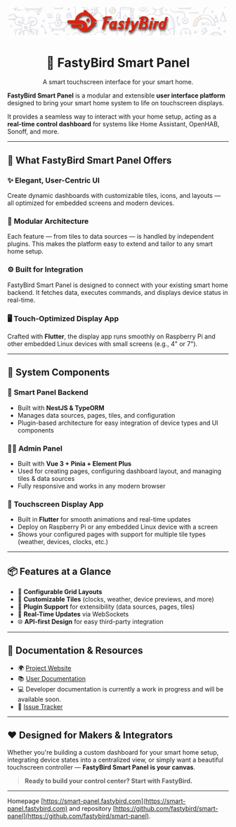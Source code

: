 <p align="center">
  <img src="https://github.com/fastybird/.github/blob/main/assets/repo_title.png?raw=true" alt="FastyBird"/>
</p>

<h1 align="center">🧠 FastyBird Smart Panel</h1>

<p align="center">A smart touchscreen interface for your smart home.</p>

**FastyBird Smart Panel** is a modular and extensible **user interface platform** designed to bring your smart home system to life on touchscreen displays.  

It provides a seamless way to interact with your home setup, acting as a **real-time control dashboard** for systems like Home Assistant, OpenHAB, Sonoff, and more.

---

## 🎯 What FastyBird Smart Panel Offers

### ✨ **Elegant, User-Centric UI**

Create dynamic dashboards with customizable tiles, icons, and layouts — all optimized for embedded screens and modern devices.

### 🧩 **Modular Architecture**  
Each feature — from tiles to data sources — is handled by independent plugins. This makes the platform easy to extend and tailor to any smart home setup.

### ⚙️ **Built for Integration**  
FastyBird Smart Panel is designed to connect with your existing smart home backend. It fetches data, executes commands, and displays device status in real-time.

### 🖥️ **Touch-Optimized Display App**  
Crafted with **Flutter**, the display app runs smoothly on Raspberry Pi and other embedded Linux devices with small screens (e.g., 4" or 7").

---

## 🧰 System Components

### 🧠 **Smart Panel Backend**
 
- Built with **NestJS & TypeORM**
- Manages data sources, pages, tiles, and configuration
- Plugin-based architecture for easy integration of device types and UI components

### 🧑‍💼 **Admin Panel**

- Built with **Vue 3 + Pinia + Element Plus**
- Used for creating pages, configuring dashboard layout, and managing tiles & data sources
- Fully responsive and works in any modern browser

### 📱 **Touchscreen Display App**

- Built in **Flutter** for smooth animations and real-time updates
- Deploy on Raspberry Pi or any embedded Linux device with a screen
- Shows your configured pages with support for multiple tile types (weather, devices, clocks, etc.)

---

## 📦 Features at a Glance

- 📐 **Configurable Grid Layouts**
- 🧱 **Customizable Tiles** (clocks, weather, device previews, and more)
- 🔌 **Plugin Support** for extensibility (data sources, pages, tiles)
- 🔄 **Real-Time Updates** via WebSockets
- 🌐 **API-first Design** for easy third-party integration

---

## 📖 Documentation & Resources

- 🌍 [Project Website](https://smart-panel.fastybird.com)
- 📚 [User Documentation](https://smart-panel.fastybird.com/docs)
- 💻 Developer documentation is currently a work in progress and will be available soon.
- 🐛 [Issue Tracker](https://github.com/FastyBird/smart-panel/issues)

---

## ❤️ Designed for Makers & Integrators

Whether you're building a custom dashboard for your smart home setup, integrating device states into a centralized view, or simply want a beautiful touchscreen controller — **FastyBird Smart Panel is your canvas**.

> **Ready to build your control center? Start with FastyBird.**

***
Homepage [https://smart-panel.fastybird.com](https://smart-panel.fastybird.com) and repository [https://github.com/fastybird/smart-panel](https://github.com/fastybird/smart-panel).
